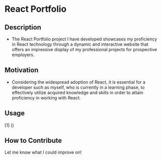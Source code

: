# React Portfolio
## Description

- The React Portfolio project I have developed showcases my proficiency in React technology through a dynamic and interactive website that offers an impressive display of my professional projects for prospective employers.

## Motivation
- Considering the widespread adoption of React, it is essential for a developer such as myself, who is currently in a learning phase, to effectively utilize acquired knowledge and skills in order to attain proficiency in working with React.

## Usage

[1] ()

## How to Contribute

Let me know what I could improve on!